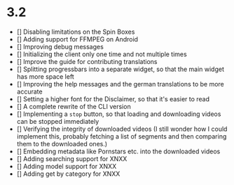 # 3.2

- [] Disabling limitations on the Spin Boxes
- [] Adding support for FFMPEG on Android
- [] Improving debug messages
- [] Initializing the client only one time and not multiple times
- [] Improve the guide for contributing translations
- [] Splitting progressbars into a separate widget, so that the main widget has more space left
- [] Improving the help messages and the german translations to be more accurate
- [] Setting a higher font for the Disclaimer, so that it's easier to read
- [] A complete rewrite of the CLI version
- [] Implementing a `stop` button, so that loading and downloading videos can be stopped immediately
- [] Verifying the integrity of downloaded videos (I still wonder how I could implement this, probably fetching a list of segments and then
comparing them to the downloaded ones.)
- [] Embedding metadata like Pornstars etc. into the downloaded videos
- [] Adding searching support for XNXX
- [] Adding model support for XNXX
- [] Adding get by category for XNXX